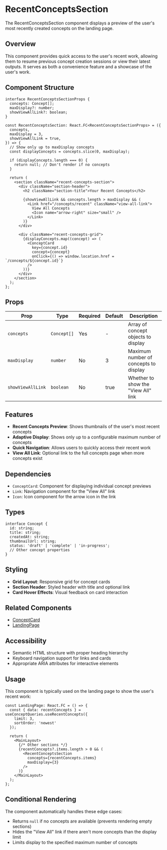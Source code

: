 # RecentConceptsSection

The RecentConceptsSection component displays a preview of the user's most recently created concepts on the landing page.

## Overview

This component provides quick access to the user's recent work, allowing them to resume previous concept creation sessions or view their latest outputs. It serves as both a convenience feature and a showcase of the user's work.

## Component Structure

```tsx
interface RecentConceptsSectionProps {
  concepts: Concept[];
  maxDisplay?: number;
  showViewAllLink?: boolean;
}

const RecentConceptsSection: React.FC<RecentConceptsSectionProps> = ({
  concepts,
  maxDisplay = 3,
  showViewAllLink = true,
}) => {
  // Show only up to maxDisplay concepts
  const displayConcepts = concepts.slice(0, maxDisplay);
  
  if (displayConcepts.length === 0) {
    return null; // Don't render if no concepts
  }
  
  return (
    <section className="recent-concepts-section">
      <div className="section-header">
        <h2 className="section-title">Your Recent Concepts</h2>
        
        {showViewAllLink && concepts.length > maxDisplay && (
          <Link href="/concepts/recent" className="view-all-link">
            View All Concepts
            <Icon name="arrow-right" size="small" />
          </Link>
        )}
      </div>
      
      <div className="recent-concepts-grid">
        {displayConcepts.map((concept) => (
          <ConceptCard
            key={concept.id}
            concept={concept}
            onClick={() => window.location.href = `/concepts/${concept.id}`}
          />
        ))}
      </div>
    </section>
  );
};
```

## Props

| Prop | Type | Required | Default | Description |
|------|------|----------|---------|-------------|
| `concepts` | `Concept[]` | Yes | - | Array of concept objects to display |
| `maxDisplay` | `number` | No | 3 | Maximum number of concepts to display |
| `showViewAllLink` | `boolean` | No | true | Whether to show the "View All" link |

## Features

- **Recent Concepts Preview**: Shows thumbnails of the user's most recent concepts
- **Adaptive Display**: Shows only up to a configurable maximum number of concepts
- **Quick Navigation**: Allows users to quickly access their recent work
- **View All Link**: Optional link to the full concepts page when more concepts exist

## Dependencies

- `ConceptCard`: Component for displaying individual concept previews
- `Link`: Navigation component for the "View All" link
- `Icon`: Icon component for the arrow icon in the link

## Types

```tsx
interface Concept {
  id: string;
  title: string;
  createdAt: string;
  thumbnailUrl: string;
  status: 'draft' | 'complete' | 'in-progress';
  // Other concept properties
}
```

## Styling

- **Grid Layout**: Responsive grid for concept cards
- **Section Header**: Styled header with title and optional link
- **Card Hover Effects**: Visual feedback on card interaction

## Related Components

- [ConceptCard](../../../../components/ui/ConceptCard.md)
- [LandingPage](../LandingPage.md)

## Accessibility

- Semantic HTML structure with proper heading hierarchy
- Keyboard navigation support for links and cards
- Appropriate ARIA attributes for interactive elements

## Usage

This component is typically used on the landing page to show the user's recent work:

```tsx
const LandingPage: React.FC = () => {
  const { data: recentConcepts } = useConceptQueries.useRecentConcepts({
    limit: 3,
    sortOrder: 'newest'
  });
  
  return (
    <MainLayout>
      {/* Other sections */}
      {recentConcepts?.items.length > 0 && (
        <RecentConceptsSection 
          concepts={recentConcepts.items}
          maxDisplay={3}
        />
      )}
    </MainLayout>
  );
};
```

## Conditional Rendering

The component automatically handles these edge cases:
- Returns `null` if no concepts are available (prevents rendering empty sections)
- Hides the "View All" link if there aren't more concepts than the display limit
- Limits display to the specified maximum number of concepts 